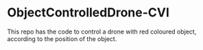 # ObjectControlledDrone-CVI
This repo has the code to control a drone with red coloured object, according to the position of the object.
